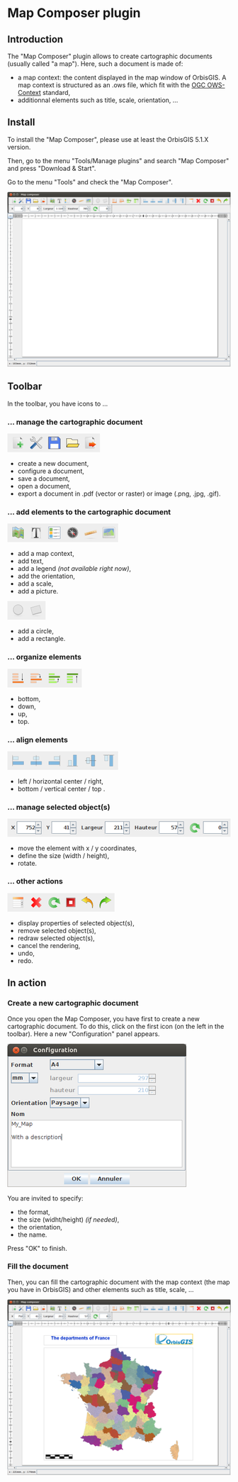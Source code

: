 # Map Composer plugin

## Introduction

The "Map Composer" plugin allows to create cartographic documents (usually called "a map"). Here, such a document is made of:
* a map context: the content displayed in the map window of OrbisGIS. A map context is structured as an .ows file, which fit with the [OGC OWS-Context](http://www.opengeospatial.org/standards/owc) standard,
* additionnal elements such as title, scale, orientation, ...

## Install


To install the "Map Composer", please use at least the OrbisGIS 5.1.X version.

Then, go to the menu "Tools/Manage plugins" and search "Map Composer" and press "Download & Start".

Go to the menu "Tools" and check the "Map Composer".

![Map Composer](img/mapcomposer.png)


## Toolbar

In the toolbar, you have icons to ...

### ... manage the cartographic document

![Toolbar - manage](img/mapcomposer_tools_1.png)

* create a new document,
* configure a document,
* save a document,
* open a document,
* export a document in .pdf (vector or raster) or image (.png, .jpg, .gif).

### ... add elements to the cartographic document

![Toolbar - add](img/mapcomposer_tools_2.png)

* add a map context,
* add text,
* add a legend *(not available right now)*,
* add the orientation,
* add a scale,
* add a picture.

![Toolbar - add shapes](img/mapcomposer_tools_3.png)

* add a circle,
* add a rectangle.


### ... organize elements

![Toolbar - organize](img/mapcomposer_tools_4.png)

* bottom,
* down,
* up,
* top.

### ... align elements

![Toolbar - align](img/mapcomposer_tools_5.png)

* left / horizontal center / right,
* bottom / vertical center / top .

### ... manage selected object(s)

![Toolbar - manage selection](img/mapcomposer_selection.png)

* move the element with x / y coordinates,
* define the size (width / height),
* rotate.


### ... other actions

![Toolbar - other](img/mapcomposer_tools_6.png)

* display properties of selected object(s),
* remove selected object(s),
* redraw selected object(s),
* cancel the rendering,
* undo,
* redo.


## In action

### Create a new cartographic document

Once you open the Map Composer, you have first to create a new cartographic document. To do this, click on the first icon (on the left in the toolbar). Here a new "Configuration" panel appears.

![Configuration panel](img/mapcomposer_config.png)

You are invited to specify:
* the format,
* the size (widht/height) *(if needed)*,
* the orientation,
* the name.

Press "OK" to finish.

### Fill the document

Then, you can fill the cartographic document with the map context (the map you have in OrbisGIS) and other elements such as title, scale, ...

![Fill the map](img/mapcomposer_map.png)


